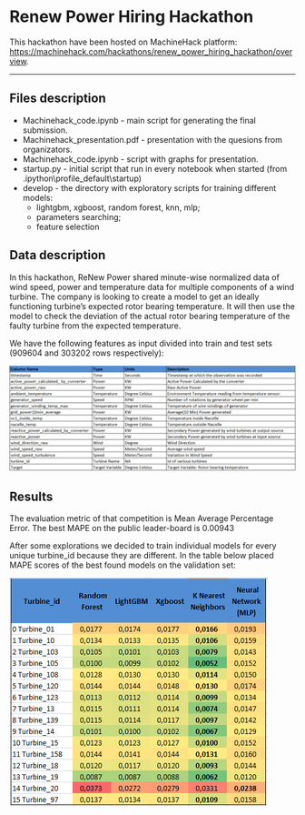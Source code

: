 # Renew Power Hiring Hackathon
This hackathon have been hosted on MachineHack platform: https://machinehack.com/hackathons/renew_power_hiring_hackathon/overview.

---

## Files description

- Machinehack_code.ipynb - main script for generating the final submission. 
- Machinehack_presentation.pdf - presentation with the quesions from organizators.
- Machinehack_code.ipynb - script with graphs for presentation.
- startup.py - initial script that run in every notebook when started (from \.ipython\profile_default\startup)
- develop - the directory with exploratory scripts for training different models:
    - lightgbm, xgboost, random forest, knn, mlp;
    - parameters searching; 
    - feature selection

## Data description
In this hackathon, ReNew Power shared minute-wise normalized data of wind speed, power and temperature data for multiple components of a wind turbine. The company is looking to create a model to get an ideally functioning turbine’s expected rotor bearing temperature. It will then use the model to check the deviation of the actual rotor bearing temperature of the faulty turbine from the expected temperature. 

We have the following features as input divided into train and test sets (909604 and 303202 rows respectively):

![Screenshot](img/data.png)

## Results
The evaluation metric of that competition is Mean Average Percentage Error. The best MAPE on the public leader-board is 0.00943

After some explorations we decided to train individual models for every unique turbine_id because they are different. In the table below placed MAPE scores of the best found models on the validation set:

![Screenshot](img/results.png)

